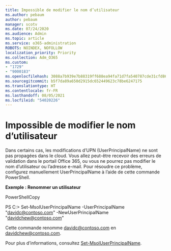 ```yaml
---
title: Impossible de modifier le nom d’utilisateur
ms.author: pebaum
author: pebaum
manager: scotv
ms.date: 07/24/2020
ms.audience: Admin
ms.topic: article
ms.service: o365-administration
ROBOTS: NOINDEX, NOFOLLOW
localization_priority: Priority
ms.collection: Adm_O365
ms.custom:
- "1729"
- "9000183"
ms.openlocfilehash: 3088a7b939e7b88319ff688ea94fa71d7fa540787cde31cfd864551113caf149
ms.sourcegitcommit: b5f7da89a650d2915dc652449623c78be6247175
ms.translationtype: HT
ms.contentlocale: fr-FR
ms.lasthandoff: 08/05/2021
ms.locfileid: "54020226"
---
```

# <a name="unable-to-change-username"></a>Impossible de modifier le nom d’utilisateur

Dans certains cas, les modifications d’UPN (UserPrincipalName) ne sont pas propagées dans le cloud. Vous allez peut-être recevoir des erreurs de validation dans le portail Office 365, ou vous ne pourrez pas modifier le nom d’utilisateur ou l’adresse e-mail. Pour résoudre ce problème, configurez manuellement UserPrincipalName à l’aide de cette commande PowerShell.

**Exemple : Renommer un utilisateur**

PowerShellCopy

PS C:\> Set-MsolUserPrincipalName -UserPrincipalName "davidc@contoso.com" -NewUserPrincipalName "davidchew@contoso.com"

Cette commande renomme davidc@contoso.com en davidchew@contoso.com.

Pour plus d’informations, consultez [Set-MsolUserPrincipalName](https://docs.microsoft.com/powershell/module/msonline/set-msoluserprincipalname?view=azureadps-1.0).